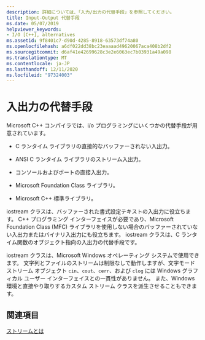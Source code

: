 ```yaml
---
description: 詳細については、「入力/出力の代替手段」を参照してください。
title: Input-Output 代替手段
ms.date: 05/07/2019
helpviewer_keywords:
- I/O [C++], alternatives
ms.assetid: 9f8401c7-d90d-4285-8918-63573df74a80
ms.openlocfilehash: a6df022dd38bc23eaaaad49620067aca408b2df2
ms.sourcegitcommit: d6af41e42699628c3e2e6063ec7b03931a49a098
ms.translationtype: MT
ms.contentlocale: ja-JP
ms.lasthandoff: 12/11/2020
ms.locfileid: "97324003"
---
```

# <a name="inputoutput-alternatives"></a>入出力の代替手段

Microsoft C++ コンパイラでは、i/o プログラミングにいくつかの代替手段が用意されています。

- C ランタイム ライブラリの直接的なバッファーされない入出力。

- ANSI C ランタイム ライブラリのストリーム入出力。

- コンソールおよびポートの直接入出力。

- Microsoft Foundation Class ライブラリ。

- Microsoft C++ 標準ライブラリ。

iostream クラスは、バッファーされた書式設定テキストの入出力に役立ちます。 C++ プログラミング インターフェイスが必要であり、Microsoft Foundation Class (MFC) ライブラリを使用しない場合のバッファーされていない入出力またはバイナリ入出力にも役立ちます。 iostream クラスは、C ランタイム関数のオブジェクト指向の入出力の代替手段です。

iostream クラスは、Microsoft Windows オペレーティング システムで使用できます。 文字列とファイルのストリームは制限なしで動作しますが、文字モード ストリーム オブジェクト `cin`、`cout`、`cerr`、および `clog` には Windows グラフィカル ユーザー インターフェイスとの一貫性がありません。 また、Windows 環境と直接やり取りするカスタム ストリーム クラスを派生させることもできます。

## <a name="see-also"></a>関連項目

[ストリームとは](../standard-library/what-a-stream-is.md)
